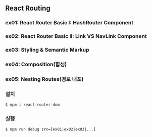 ## React Routing

### ex01: React Router Basic I: HashRouter Component
### ex02: React Router Basic II: Link VS NavLink Component
### ex03: Styling & Semantic Markup
### ex04: Composition(합성)
### ex05: Nesting Routes(경로 내포)

### 설치
```bash
$ npm i react-router-dom
```

### 실행
```bash
$ npm run debug src=[ex01|ex02|ex03|...]
```